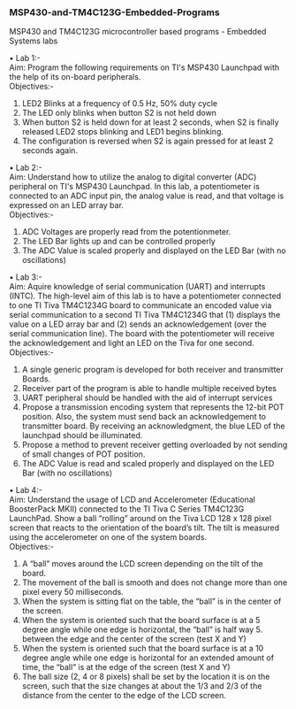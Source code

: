 ### MSP430-and-TM4C123G-Embedded-Programs
MSP430 and TM4C123G microcontroller based programs - Embedded Systems labs

• Lab 1:-\
Aim: Program the following requirements on TI's MSP430 Launchpad with the help of its on-board peripherals.\
Objectives:-
1. LED2 Blinks at a frequency of 0.5 Hz, 50% duty cycle
2. The LED only blinks when button S2 is not held down
3. When button S2 is held down for at least 2 seconds, when S2 is finally released LED2 stops blinking and LED1 begins blinking.
4. The configuration is reversed when S2 is again pressed for at least 2 seconds again.

• Lab 2:-\
Aim: Understand how to utilize the analog to digital converter (ADC) peripheral on TI's MSP430 Launchpad. In this lab, a potentiometer is connected to an ADC input pin, the analog value is read, and that voltage is expressed on an LED array bar.\
Objectives:-
1. ADC Voltages are properly read from the potentionmeter.
2. The LED Bar lights up and can be controlled properly
3. The ADC Value is scaled properly and displayed on the LED Bar (with no oscillations)

• Lab 3:-\
Aim: Aquire knowledge of serial communication (UART) and interrupts (INTC). The high-level aim of this lab is to have a potentiometer connected to one TI Tiva TM4C1234G board to communicate an encoded value via serial communication to a second TI Tiva TM4C1234G that (1)
displays the value on a LED array bar and (2) sends an acknowledgement (over the serial communication line). The board with the potentiometer will receive the acknowledgement and light an LED on the Tiva for one second.\
Objectives:-
1. A single generic program is developed for both receiver and transmitter Boards.
2. Receiver part of the program is able to handle multiple received bytes
3. UART peripheral should be handled with the aid of interrupt services
4. Propose a transmission encoding system that represents the 12-bit POT position. Also, the system must send back an acknowledgement to transmitter board. By receiving an acknowledgment, the blue LED of the launchpad should be illuminated.
5. Propose a method to prevent receiver getting overloaded by not sending of small changes of POT position.
6. The ADC Value is read and scaled properly and displayed on the LED Bar (with no oscillations)

• Lab 4:-\
Aim: Understand the usage of LCD and Accelerometer (Educational BoosterPack MKII) connected to the TI Tiva C Series TM4C123G LaunchPad. Show a ball “rolling” around on the Tiva LCD 128 x 128 pixel screen that reacts to the orientation of the board’s tilt. The tilt is measured using the accelerometer on one of the system boards.  
Objectives:-
1. A “ball” moves around the LCD screen depending on the tilt of the board.
2. The movement of the ball is smooth and does not change more than one pixel every 50 milliseconds.
3. When the system is sitting flat on the table, the “ball” is in the center of the screen.
4. When the system is oriented such that the board surface is at a 5 degree angle while one edge is horizontal, the “ball” is half way 5. between the edge and the center of the screen (test X and Y)
6. When the system is oriented such that the board surface is at a 10 degree angle while one edge is horizontal for an extended amount of time, the “ball” is at the edge of the screen (test X and Y)
7. The ball size (2, 4 or 8 pixels) shall be set by the location it is on the screen, such that the size changes at about the 1/3 and 2/3 of the distance from the center to the edge of the LCD screen.


